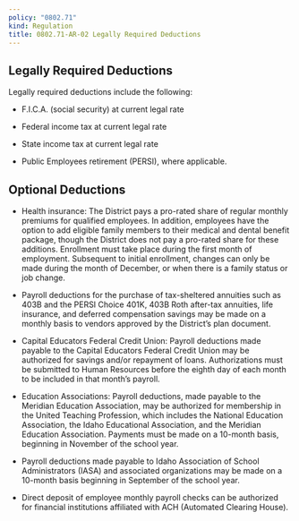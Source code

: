 ```yaml
---
policy: "0802.71"
kind: Regulation
title: 0802.71-AR-02 Legally Required Deductions
---
```


## Legally Required Deductions

Legally required deductions include the following:

- F.I.C.A. (social security) at current legal rate

- Federal income tax at current legal rate

- State income tax at current legal rate

- Public Employees retirement (PERSI), where applicable.

## Optional Deductions

- Health insurance: The District pays a pro-rated share of regular monthly premiums for qualified employees. In addition, employees have the option to add eligible family members to their medical and dental benefit package, though the District does not pay a pro-rated share for these additions. Enrollment must take place during the first month of employment. Subsequent to initial enrollment, changes can only be made during the month of December, or when there is a family status or job change.

- Payroll deductions for the purchase of tax-sheltered annuities such as 403B and the PERSI Choice 401K, 403B Roth after-tax annuities, life insurance, and deferred compensation savings may be made on a monthly basis to vendors approved by the District’s plan document.

- Capital Educators Federal Credit Union: Payroll deductions made payable to the Capital Educators Federal Credit Union may be authorized for savings and/or repayment of loans. Authorizations must be submitted to Human Resources before the eighth day of each month to be included in that month’s payroll.

- Education Associations: Payroll deductions, made payable to the Meridian Education Association, may be authorized for membership in the United Teaching Profession, which includes the National Education Association, the Idaho Educational Association, and the Meridian Education Association. Payments must be made on a 10-month basis, beginning in November of the school year.

- Payroll deductions made payable to Idaho Association of School Administrators (IASA) and associated organizations may be made on a 10-month basis beginning in September of the school year.

- Direct deposit of employee monthly payroll checks can be authorized for financial institutions affiliated with ACH (Automated Clearing House).
